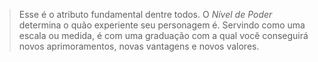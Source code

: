 > Esse é o atributo fundamental dentre todos. O _Nível de Poder_ determina o quão experiente seu personagem é. Servindo como uma escala ou medida, é com uma graduação com a qual você conseguirá novos aprimoramentos, novas vantagens e novos valores.